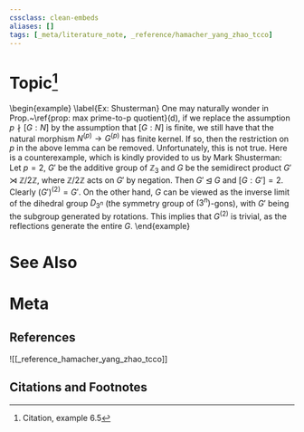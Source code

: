 ```yaml
---
cssclass: clean-embeds
aliases: []
tags: [_meta/literature_note, _reference/hamacher_yang_zhao_tcco]
---
```

# Topic[^1]
\begin{example}
\label{Ex: Shusterman}
One may naturally wonder in Prop.~\ref{prop: max prime-to-p quotient}(d), if we replace the assumption $p \nmid [G : N]$ by the assumption that $[G : N]$ is finite, we still have that the natural morphism $N^{(p)} \to G^{(p)}$ has finite kernel. If so, then the restriction on $p$ in the above lemma can be removed. Unfortunately, this is not true. Here is a counterexample, which is kindly provided to us by Mark Shusterman: Let $p = 2$, $G'$ be the additive group of $\mathbb{Z}_3$ and $G$ be the semidirect product $G' \rtimes \mathbb{Z}/ 2 \mathbb{Z}$, where $\mathbb{Z} / 2 \mathbb{Z}$ acts on $G'$ by negation. Then $G' \unlhd G$ and $[G : G'] = 2$. Clearly $(G')^{(2)} = G'$. On the other hand, $G$ can be viewed as the inverse limit of the dihedral group $D_{3^n}$ (the symmetry group of $(3^n)$-gons), with $G'$ being the subgroup generated by rotations. This implies that $G^{(2)}$ is trivial, as the reflections generate the entire $G$. 
\end{example}

# See Also

# Meta
## References
![[_reference_hamacher_yang_zhao_tcco]]


## Citations and Footnotes
[^1]: Citation, example 6.5